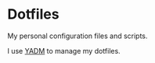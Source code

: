 # Dotfiles
My personal configuration files and scripts.

I use [YADM][yadm] to manage my dotfiles.

[yadm]: https://github.com/TheLocehiliosan/yadm
